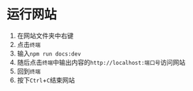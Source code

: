 # 运行网站

1. 在网站文件夹中右键
2. 点击```终端```
3. 输入```npm run docs:dev```
4. 随后点击```终端```中输出内容的```http://localhost:端口号```访问网站
5. 回到```终端```
6. 按下```Ctrl```+```C```结束网站